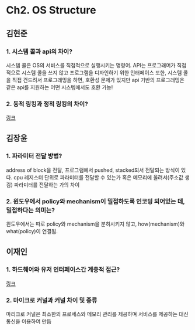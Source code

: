 # Ch2. OS Structure
## 김현준
### 1. 시스템 콜과 api의 차이?
시스템 콜은 OS의 서비스를 직접적으로 실행시키는 명령어.
API는 프로그래머가 직접적으로 시스템 콜을 쓰지 않고 프로그램을 디자인하기 위한 인터페이스
또한, 시스템 콜을 직접 건드려서 프로그래밍을 하면, 호환성 문제가 있지만 api 기반의 프로그래밍은 같은 api를 지원하는 어떤 시스템에서도 호환 가능!
<br>
### 2. 동적 링킹과 정적 링킹의 차이?
[링크](https://live-everyday.tistory.com/69)
<br>
## 김장윤
### 1. 파라미터 전달 방법?
address of block을 전달, 프로그램에서 pushed, stacked되서 전달되는 방식이 있다.
cpu 레지스터 단위로 파라미터를 전달할 수 있는가 혹은 메모리에 올려서(주소값 생김) 파라미터를 전달하는 가의 차이
<br>
### 2. 윈도우에서 policy와 mechanism이 밀접하도록 인코딩 되어있는 데, 밀접하다는 의미는?
윈도우에서는 따로 policy와 mechanism을 분히시키지 않고, how(mechanism)와 what(policy)이 연결됨.
<br>
## 이재인
### 1. 하드췌어와 유저 인터페이스간 계층적 접근?
[링크](https://www.javatpoint.com/layered-structure-of-operating-system)
<br>
### 2. 마이크로 커널과 커널 차이 및 종류
마리크로 커널은 최소한의 프로세스와 메모리 관리를 제공하며 서비스를 제공하는 대신 통신을 이용하여 만듬
